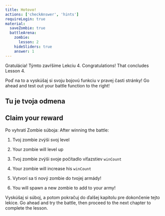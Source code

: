 ```yaml
---
title: Hotovo!
actions: ['checkAnswer', 'hints']
requireLogin: true
material:
  saveZombie: true
  battleArena:
    zombie:
      lesson: 2
    hideSliders: true
    answer: 1
---
```


Gratulácia! Týmto zavŕšime Lekciu 4.
Congratulations! That concludes Lesson 4.

Poď na to a vyskúšaj si svoju bojovú funkciu v pravej časti stránky!
Go ahead and test out your battle function to the right!


## Tu je tvoja odmena
## Claim your reward

Po vyhratí Zombie súboja:
After winning the battle:

1. Tvoj zombie zvýši svoj level
1. Your zombie will level up

2. Tvoj zombie zvýši svoje počítadlo víťazstiev `winCount`
2. Your zombie will increase his `winCount`

3. Vytvorí sa ti nový zombie do tvojej armády!
3. You will spawn a new zombie to add to your army!

Vyskúšaj si súboj, a potom pokračuj do ďalšej kapitolu pre dokončenie tejto lekice.
Go ahead and try the battle, then proceed to the next chapter to complete the lesson.
